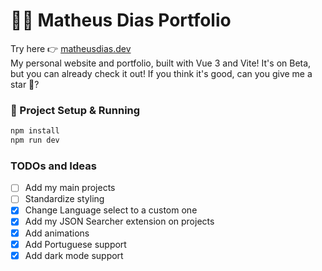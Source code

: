 # 👨‍💻 Matheus Dias Portfolio

Try here 👉 [matheusdias.dev](https://matheusdias.dev)</br>
My personal website and portfolio, built with Vue 3 and Vite! It's on Beta, but you can already check it out!
If you think it's good, can you give me a star 🌟?

### 🚀 Project Setup & Running

```sh
npm install
npm run dev
```

### TODOs and Ideas

- [ ] Add my main projects
- [ ] Standardize styling
- [x] Change Language select to a custom one 
- [x] Add my JSON Searcher extension on projects
- [x] Add animations
- [x] Add Portuguese support
- [x] Add dark mode support
